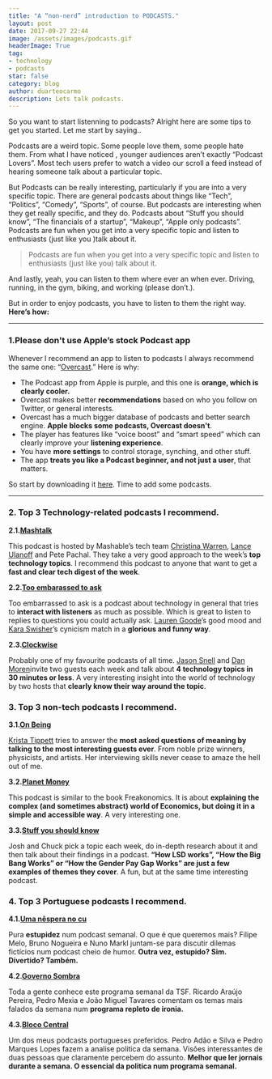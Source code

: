 ```yaml
---
title: "A “non-nerd” introduction to PODCASTS."
layout: post
date: 2017-09-27 22:44
image: /assets/images/podcasts.gif
headerImage: True
tag:
- technology
- podcasts
star: false
category: blog
author: duarteocarmo
description: Lets talk podcasts.
---
```


So you want to start listenning to podcasts? Alright here are some tips to get you started. Let me start by saying..

Podcasts are a weird topic. Some people love them, some people hate them. From what I have noticed , younger audiences aren’t exactly “Podcast Lovers”. Most tech users prefer to watch a video our scroll a feed instead of hearing someone talk about a particular topic.

But Podcasts can be really interesting, particularly if you are into a very specific topic. There are general podcasts about things like “Tech”, “Politics”, “Comedy”, “Sports”, of course. But podcasts are interesting when they get really specific, and they do. Podcasts about “Stuff you should know”, “The financials of a startup”, “Makeup”, “Apple only podcasts”. Podcasts are fun when you get into a very specific topic and listen to enthusiasts (just like you )talk about it.

> Podcasts are fun when you get into a very specific topic and listen to enthusiasts (just like you) talk about it.

And lastly, yeah, you can listen to them where ever an when ever. Driving, running, in the gym, biking, and working (please don’t.).

But in order to enjoy podcasts, you have to listen to them the right way. **Here’s how:**

------

### 1.Please don't use Apple’s stock Podcast app

Whenever I recommend an app to listen to podcasts I always recommend the same one: “[Overcast](https://overcast.fm/).” Here is why:

- The Podcast app from Apple is purple, and this one is **orange, which is clearly cooler.**
- Overcast makes better **recommendations** based on who you follow on Twitter, or general interests.
- Overcast has a much bigger database of podcasts and better search engine. **Apple blocks some podcasts, Overcast doesn't**.
- The player has features like “voice boost” and “smart speed” which can clearly improve your **listening experience**.
- You have **more settings** to control storage, synching, and other stuff.
- The app **treats you like a Podcast beginner, and not just a user**, that matters.

So start by downloading it [here](https://itunes.apple.com/us/app/overcast-podcast-player/id888422857?mt=8). Time to add some podcasts.

------

### 2. Top 3 Technology-related podcasts I recommend.

**2.1.**[**Mashtalk**](https://overcast.fm/+EuQkHpOns)

This podcast is hosted by Mashable’s tech team [Christina Warren](https://medium.com/@film_girl), [Lance Ulanoff](https://medium.com/@LanceUlanoff) and Pete Pachal. They take a very good approach to the week’s **top technology topics**. I recommend this podcast to anyone that want to get a **fast and clear tech digest of the week**.

**2.2.**[**Too embarassed to ask**](https://overcast.fm/+F18VhmgLU)

Too embarrassed to ask is a podcast about technology in general that tries to **interact with listeners** as much as possible. Which is great to listen to replies to questions you could actually ask. [Lauren Goode](https://medium.com/@laurengoode)’s good mood and [Kara Swisher](https://twitter.com/karaswisher)’s cynicism match in a **glorious and funny way**.

**2.3.**[**Clockwise**](https://overcast.fm/+DjLOsfy6g)

Probably one of my favourite podcasts of all time. [Jason Snell](https://medium.com/@jsnell) and [Dan Moren](https://twitter.com/dmoren)invite two guests each week and talk about **4 technology topics in 30 minutes or less**. A very interesting insight into the world of technology by two hosts that **clearly know their way around the topic**.

### 3. Top 3 non-tech podcasts I recommend.

**3.1.**[**On Being**](https://overcast.fm/+BYAbbPgf4)

[Krista Tippett](https://twitter.com/kristatippett) tries to answer the **most asked questions of meaning by talking to the most interesting guests ever**. From noble prize winners, physicists, and artists. Her interviewing skills never cease to amaze the hell out of me.

**3.2.**[**Planet Money**](https://overcast.fm/+BYAbbPgf4)

This podcast is similar to the book Freakonomics. It is about **explaining the complex (and sometimes abstract) world of Economics, but doing it in a simple and accessible way**. A very interesting one.

**3.3.**[**Stuff you should know**](https://overcast.fm/+VzjmI8)

Josh and Chuck pick a topic each week, do in-depth research about it and then talk about their findings in a podcast. **“How LSD works”, “How the Big Bang Works” or “How the Gender Pay Gap Works” are just a few examples of themes they cover**. A fun, but at the same time interesting podcast.

### 4. Top 3 Portuguese podcasts I recommend.



**4.1.**[**Uma nêspera no cu**](https://overcast.fm/+EZNijBPrs)

Pura **estupidez** num podcast semanal. O que é que queremos mais? Filipe Melo, Bruno Nogueira e Nuno Markl juntam-se para discutir dilemas fictícios num podcast cheio de humor. **Outra vez, estupido? Sim. Divertido? Também.**

**4.2.**[**Governo Sombra**](https://overcast.fm/+BqDwFTzQ)

Toda a gente conhece este programa semanal da TSF. Ricardo Araújo Pereira, Pedro Mexia e João Miguel Tavares comentam os temas mais falados da semana num **programa repleto de ironia.**

**4.3.**[**Bloco Central**](https://overcast.fm/+Bq8nkfQk)

Um dos meus podcasts portugueses preferidos. Pedro Adão e Silva e Pedro Marques Lopes fazem a analise politica da semana. Visões interessantes de duas pessoas que claramente percebem do assunto. **Melhor que ler jornais durante a semana. O essencial da politica num programa semanal.**